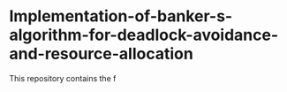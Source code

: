 # Implementation-of-banker-s-algorithm-for-deadlock-avoidance-and-resource-allocation

This repository contains the f
